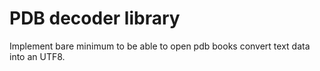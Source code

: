 # PDB decoder library

Implement bare minimum to be able to open pdb books convert text data into an UTF8.
